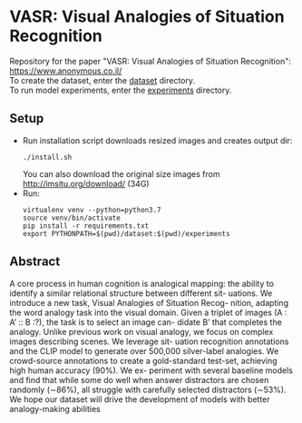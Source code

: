 # VASR: Visual Analogies of Situation Recognition

Repository for the paper "VASR: Visual Analogies of Situation Recognition": https://www.anonymous.co.il/  
To create the dataset, enter the [dataset](dataset) directory.  
To run model experiments, enter the [experiments](experiments) directory.

## Setup
- Run installation script downloads resized images and creates output dir:
    ```shell
    ./install.sh 
    ```
    You can also download the original size images from http://imsitu.org/download/ (34G)
- Run:
    ```
    virtualenv venv --python=python3.7  
    source venv/bin/activate
    pip install -r requirements.txt
    export PYTHONPATH=$(pwd)/dataset:$(pwd)/experiments
    ```


## Abstract
A core process in human cognition is analogical mapping:
the ability to identify a similar relational structure between different sit-
uations. We introduce a new task, Visual Analogies of Situation Recog-
nition, adapting the word analogy task into the visual domain. Given
a triplet of images (A : A’ :: B :?), the task is to select an image can-
didate B’ that completes the analogy. Unlike previous work on visual
analogy, we focus on complex images describing scenes. We leverage sit-
uation recognition annotations and the CLIP model to generate over
500,000 silver-label analogies. We crowd-source annotations to create
a gold-standard test-set, achieving high human accuracy (90%). We ex-
periment with several baseline models and find that while some do well
when answer distractors are chosen randomly (∼86%), all struggle with
carefully selected distractors (∼53%). We hope our dataset will drive the
development of models with better analogy-making abilities
